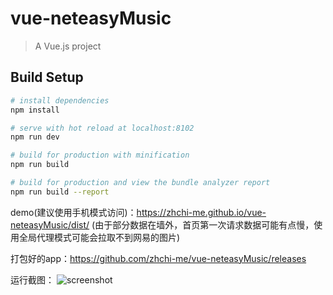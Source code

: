 # vue-neteasyMusic

> A Vue.js project

## Build Setup

``` bash
# install dependencies
npm install

# serve with hot reload at localhost:8102
npm run dev

# build for production with minification
npm run build

# build for production and view the bundle analyzer report
npm run build --report
```

demo(建议使用手机模式访问)：https://zhchi-me.github.io/vue-neteasyMusic/dist/ 
(由于部分数据在墙外，首页第一次请求数据可能有点慢，使用全局代理模式可能会拉取不到网易的图片)

打包好的app：https://github.com/zhchi-me/vue-neteasyMusic/releases

运行截图：
![screenshot](https://raw.githubusercontent.com/zhchi-me/vue-neteasyMusic/master/src/assets/images/screenshot/screenshot.jpg)
